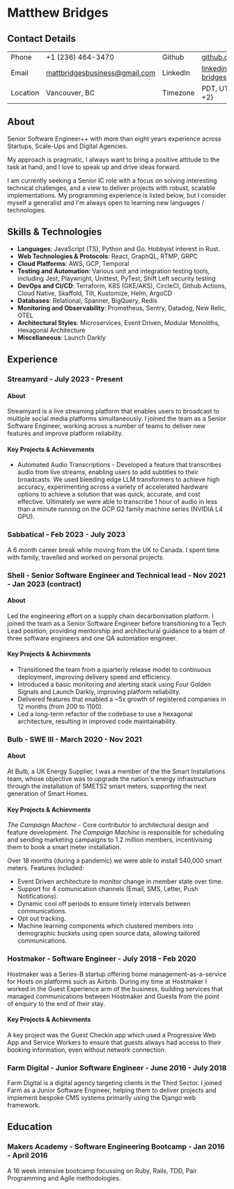 # Matthew Bridges

## Contact Details

| | | | |
| --------- | ----------- | ------- | -------- |
| Phone | +1 (236) 464-3470 | Github | [github.com/itsindigo](https://github.com/itsindigo) |
| Email | [mattbridgesbusiness@gmail.com](mailto:mattbridgesbusiness@gmail.com) | LinkedIn | [linkedin.com/matthew-bridges](https://www.linkedin.com/in/matthew-bridges/)
| Location | Vancouver, BC | Timezone | PDT, UTC-8 (Flexible +2)  |

## About

Senior Software Engineer++ with more than eight years experience across Startups, Scale-Ups and Digital Agencies.

My approach is pragmatic, I always want to bring a positive attitude to the task at hand, and I love to speak up and drive ideas forward.

I am currently seeking a Senior IC role with a focus on solving interesting technical challenges, and a view to deliver projects with robust, scalable implementations. My programming experience is listed below, but I consider myself a generalist and I'm always open to learning new languages / technologies.

## Skills & Technologies

- **Languages**: JavaScript (TS), Python and Go. Hobbyist interest in Rust.
- **Web Technologies & Protocols**: React, GraphQL, RTMP, GRPC
- **Cloud Platforms**: AWS, GCP, Temporal
- **Testing and Automation**: Various unit and integration testing tools, including Jest, Playwright, Unittest, PyTest, Shift Left security testing
- **DevOps and CI/CD**: Terraform, K8S (GKE/AKS), CircleCI, Github Actions, Cloud Native, Skaffold, Tilt, Kustomize, Helm, ArgoCD
- **Databases**: Relational, Spanner, BigQuery, Redis
- **Monitoring and Observability**: Prometheus, Sentry, Datadog, New Relic, OTEL
- **Architectural Styles**: Microservices, Event Driven, Modular Monoliths, Hexagonal Architecture
- **Miscellaneous**: Launch Darkly

## Experience

### Streamyard - July 2023 - Present

#### About

Streamyard is a live streaming platform that enables users to broadcast to multiple social media platforms simultaneously. I joined the team as a Senior Software Engineer, working across a number of teams to deliver new features and improve platform reliability.

#### Key Projects & Achievements

- Automated Audio Transcriptions - Developed a feature that transcribes audio from live streams, enabling users to add subtitles to their broadcasts. We used bleeding edge LLM transformers to achieve high accuracy, experimenting across a variety of accelerated hardware options to achieve a solution that was quick, accurate, and cost effective. Ultimately we were able to transcribe 1 hour of audio in less than a minute running on the GCP G2 family machine series (NVIDIA L4 GPU).


### Sabbatical - Feb 2023 - July 2023

A 6 month career break while moving from the UK to Canada. I spent time with family, travelled and worked on personal projects.

### Shell - Senior Software Engineer and Technical lead - Nov 2021 - Jan 2023 (contract)

#### About

Led the engineering effort on a supply chain decarbonisation platform. I joined the team as a Senior Software Engineer before transitioning to a Tech Lead position, providing mentorship and architectural guidance to a team of three software engineers and one QA automation engineer.

#### Key Projects & Achievments

- Transitioned the team from a quarterly release model to continuous deployment, improving delivery speed and efficiency.
- Introduced a basic monitoring and alerting stack using Four Golden Signals and Launch Darkly, improving platform reliability.
- Delivered features that enabled a ~5x growth of registered companies in 12 months (from 200 to 1100).
- Led a long-term refactor of the codebase to use a hexagonal architecture, resulting in improved code maintainability.

### Bulb - SWE III - March 2020 - Nov 2021

#### About

At Bulb, a UK Energy Supplier, I was a member of the the Smart Installations team, whose objective was to upgrade the nation's energy infrastructure through the installation of SMETS2 smart meters, supporting the next generation of Smart Homes.

#### Key Projects & Achievments

*The Campaign Machine* - Core contributor to architectural design and feature development. *The Campaign Machine* is responsible for scheduling and sending marketing campaigns to 1.2 million members, incentivising them to book a smart meter installation.

Over 18 months (during a pandemic) we were able to install 540,000 smart meters. Features Included:
  
- Event Driven architecture to monitor change in member state over time.
- Support for 4 comunication channels (Email, SMS, Letter, Push Notifications).
- Dynamic cool off periods to ensure timely intervals between communications.
- Opt out tracking.
- Machine learning components which clustered members into demographic buckets using open source data, allowing tailored communications.


### Hostmaker - Software Engineer - July 2018 - Feb 2020

Hostmaker was a Series-B startup offering home management-as-a-service for Hosts on platforms such as Airbnb. During my time at Hostmaker I worked in the Guest Experience arm of the business, building services that managed communications between Hostmaker and Guests from the point of enquiry to the end of their stay.

#### Key Projects & Achievments

A key project was the Guest Checkin app which used a Progressive Web App and Service Workers to ensure that guests always had access to their booking information, even without network connection.

### Farm Digital - Junior Software Engineer - June 2016 - July 2018

Farm Digital is a digital agency targeting clients in the Third Sector. I joined Farm as a Junior Software Engineer, helping them to deliver projects and implement bespoke CMS systems primarily using the Django web framework.

## Education

### Makers Academy - Software Engineering Bootcamp - Jan 2016 - April 2016

A 16 week intensive bootcamp focussing on Ruby, Rails, TDD, Pair Programming and Agile methodologies.